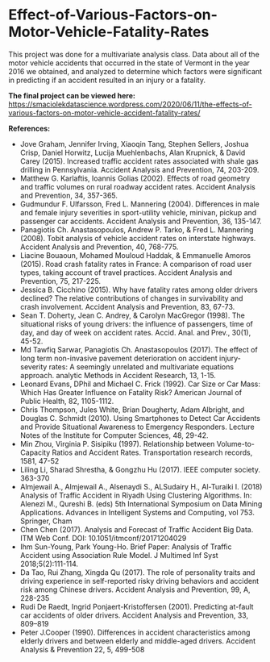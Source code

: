 # Effect-of-Various-Factors-on-Motor-Vehicle-Fatality-Rates
This project was done for a multivariate analysis class.  Data about all of the motor vehicle accidents that occurred in the state of Vermont in the year 2016 we obtained, and analyzed to determine which factors were significant in predicting if an accident resulted in an injury or a fatality. 

**The final project can be viewed here:**<br>
https://smaciolekdatascience.wordpress.com/2020/06/11/the-effects-of-various-factors-on-motor-vehicle-accident-fatality-rates/

**References:** <ul>
<li>Jove Graham, Jennifer Irving, Xiaoqin Tang, Stephen Sellers, Joshua Crisp, Daniel Horwitz, Lucija Muehlenbachs, Alan Krupnick, & David Carey (2015). Increased traffic accident rates associated with shale gas drilling in Pennsylvania. Accident Analysis and Prevention, 74, 203-209.
<li>Matthew G. Karlaftis, Ioannis Golias (2002). Effects of road geometry and traffic volumes on rural roadway accident rates. Accident Analysis and Prevention, 34, 357-365.
<li>Gudmundur F. Ulfarsson, Fred L. Mannering (2004). Differences in male and female injury severities in sport-utility vehicle, minivan, pickup and passenger car accidents. Accident Analysis and Prevention, 36, 135-147.
<li>Panagiotis Ch. Anastasopoulos, Andrew P. Tarko, & Fred L. Mannering (2008). Tobit analysis of vehicle accident rates on interstate highways. Accident Analysis and Prevention, 40, 768-775.
<li>Liacine Bouaoun, Mohamed Mouloud Haddak, & Emmanuelle Amoros (2015). Road crash fatality rates in France: A comparison of road user types, taking account of travel practices. Accident Analysis and Prevention, 75, 217-225.
<li>Jessica B. Cicchino (2015). Why have fatality rates among older drivers declined? The relative contributions of changes in survivability and crash involvement. Accident Analysis and Prevention, 83, 67-73.
<li>Sean T. Doherty, Jean C. Andrey, & Carolyn MacGregor (1998). The situational risks of young drivers: the influence of passengers, time of day, and day of week on accident rates. Accid. Anal. and Prev., 30(1), 45-52.
<li>Md Tawfiq Sarwar, Panagiotis Ch. Anastasopoulos (2017). The effect of long term non-invasive pavement deterioration on accident injury-severity rates: A seemingly unrelated and multivariate equations approach. analytic Methods in Accident Research, 13, 1-15.
<li>Leonard Evans, DPhil and Michael C. Frick (1992). Car Size or Car Mass: Which Has Greater Influence on Fatality Risk? American Journal of Public Health, 82, 1105-1112.
<li>Chris Thompson, Jules White, Brian Dougherty, Adam Albright, and Douglas C. Schmidt (2010). Using Smartphones to Detect Car Accidents and Provide Situational Awareness to Emergency Responders. Lecture Notes of the Institute for Computer Sciences, 48, 29-42.
<li>Min Zhou, Virginia P. Sisipiku (1997). Relationship between Volume-to-Capacity Ratios and Accident Rates. Transportation research records, 1581, 47-52
<li>Liling Li, Sharad Shrestha, & Gongzhu Hu (2017). IEEE computer society. 363-370
<li>Almjewail A., Almjewail A., Alsenaydi S., ALSudairy H., Al-Turaiki I. (2018) Analysis of Traffic Accident in Riyadh Using Clustering Algorithms. In: Alenezi M., Qureshi B. (eds) 5th International Symposium on Data Mining Applications. Advances in Intelligent Systems and Computing, vol 753. Springer, Cham
<li>Chen Chen (2017). Analysis and Forecast of Traffic Accident Big Data. ITM Web Conf. DOI: 10.1051/itmconf/20171204029
<li>Ihm Sun-Young, Park Young-Ho. Brief Paper: Analysis of Traffic Accident using Association Rule Model. J Multimed Inf Syst 2018;5(2):111-114.
<li>Da Tao, Rui Zhang, Xingda Qu (2017). The role of personality traits and driving experience in self-reported risky driving behaviors and accident risk among Chinese drivers. Accident Analysis and Prevention, 99, A, 228-235
<li>Rudi De Raedt, Ingrid Ponjaert-Kristoffersen (2001). Predicting at-fault car accidents of older drivers. Accident Analysis and Prevention, 33, 809–819
<li>Peter J.Cooper (1990). Differences in accident characteristics among elderly drivers and between elderly and middle-aged drivers. Accident Analysis & Prevention 22, 5, 499-508
</ul?
